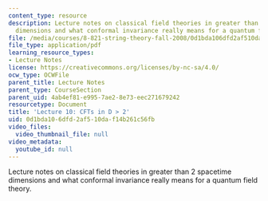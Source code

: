 ```yaml
---
content_type: resource
description: Lecture notes on classical field theories in greater than 2 spacetime
  dimensions and what conformal invariance really means for a quantum field theory.
file: /media/courses/8-821-string-theory-fall-2008/0d1bda106dfd2af510daf14b261c56fb_lecture10.pdf
file_type: application/pdf
learning_resource_types:
- Lecture Notes
license: https://creativecommons.org/licenses/by-nc-sa/4.0/
ocw_type: OCWFile
parent_title: Lecture Notes
parent_type: CourseSection
parent_uid: 4ab4ef81-e995-7ae2-8e73-eec271679242
resourcetype: Document
title: 'Lecture 10: CFTs in D > 2'
uid: 0d1bda10-6dfd-2af5-10da-f14b261c56fb
video_files:
  video_thumbnail_file: null
video_metadata:
  youtube_id: null
---
```

Lecture notes on classical field theories in greater than 2 spacetime dimensions and what conformal invariance really means for a quantum field theory.